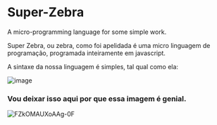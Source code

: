 # Super-Zebra
A micro-programming language for some simple work.

Super Zebra, ou zebra, como foi apelidada é uma micro linguagem de programação, programada inteiramente em javascript.

A sintaxe da nossa linguagem é simples, tal qual como ela:

![image](https://user-images.githubusercontent.com/58995549/180465341-aa54f547-3d97-4ecc-8a1a-f994722870a3.png)


### Vou deixar isso aqui por que essa imagem é genial.
![FZkOMAUXoAAg-0F](https://user-images.githubusercontent.com/58995549/183305015-a9586389-025d-4a7f-80c6-8904605f6992.jpeg)
